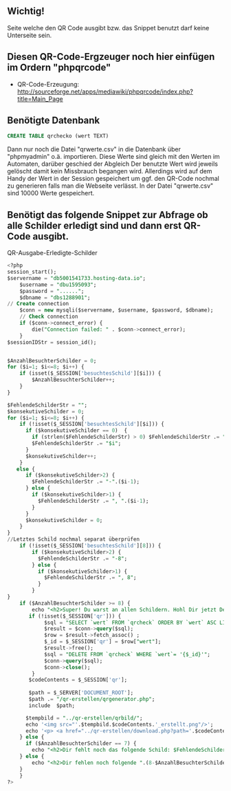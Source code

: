 ## Wichtig!
Seite welche den QR Code ausgibt bzw. das Snippet benutzt darf keine Unterseite sein.

## Diesen QR-Code-Ergzeuger noch hier einfügen im Ordern "phpqrcode"
- QR-Code-Erzeugung: http://sourceforge.net/apps/mediawiki/phpqrcode/index.php?title=Main_Page

## Benötigte Datenbank 
```SQL
CREATE TABLE qrchecko (wert TEXT)
```

Dann nur noch die Datei "qrwerte.csv" in die Datenbank über "phpmyadmin" o.ä. importieren. Diese Werte sind gleich mit den Werten im Automaten, darüber geschied der Abgleich Der benutzte Wert wird jeweils gelöscht damit kein Missbrauch begangen wird. Allerdings wird auf dem Handy der Wert in der Session gespeichert um ggf. den QR-Code nochmal zu generieren falls man die Webseite verlässt. In der Datei "qrwerte.csv" sind 10000 Werte gespeichert.

## Benötigt das folgende Snippet zur Abfrage ob alle Schilder erledigt sind und dann erst QR-Code ausgibt.
QR-Ausgabe-Erledigte-Schilder
```SQL
<?php
session_start();
$servername = "db5001541733.hosting-data.io";
    $username = "dbu1595093";
    $password = "......";
    $dbname = "dbs1288901";
// Create connection
    $conn = new mysqli($servername, $username, $password, $dbname);
    // Check connection
    if ($conn->connect_error) {
        die("Connection failed: " . $conn->connect_error);
    } 
$sessionIDStr = session_id();


$AnzahlBesuchterSchilder = 0;
for ($i=1; $i<=8; $i++) {
    if (isset($_SESSION['besuchtesSchild'][$i])) {
        $AnzahlBesuchterSchilder++;
    }
}

$FehlendeSchilderStr = "";
$konsekutiveSchilder = 0;
for ($i=1; $i<=8; $i++) {
    if (!isset($_SESSION['besuchtesSchild'][$i])) {
      if ($konsekutiveSchilder == 0)  { 
        if (strlen($FehlendeSchilderStr) > 0) $FehlendeSchilderStr .= ", ";
        $FehlendeSchilderStr .= "$i";
      }
      $konsekutiveSchilder++;
    }
   else {
      if ($konsekutiveSchilder>2) {
        $FehlendeSchilderStr .= "-".($i-1);
      } else {
        if ($konsekutiveSchilder>1) {
          $FehlendeSchilderStr .= ", ".($i-1);
        }
      }
      $konsekutiveSchilder = 0;
    }
}
//Letztes Schild nochmal separat überprüfen
    if (!isset($_SESSION['besuchtesSchild'][8])) {
        if ($konsekutiveSchilder>2) {
          $FehlendeSchilderStr .= "-8";
        } else {
          if ($konsekutiveSchilder>1) {
            $FehlendeSchilderStr .= ", 8";
          }
        }
}
    if ($AnzahlBesuchterSchilder >= 8) { 
        echo "<h2>Super! Du warst an allen Schildern. Hohl Dir jetzt Deine Belohnung an der Turnhalle ab.</h2>";
       if (!isset($_SESSION['qr'])) {
		 	$sql = "SELECT `wert` FROM `qrcheck` ORDER BY `wert` ASC LIMIT 1";
			$result = $conn->query($sql);
     		$row = $result->fetch_assoc() ;
      		$_id = $_SESSION['qr'] = $row["wert"];	
    		$result->free();
			$sql = "DELETE FROM `qrcheck` WHERE `wert`= '{$_id}'";
			$conn->query($sql);
			$conn->close();
        }
       $codeContents = $_SESSION['qr'];
 
       $path = $_SERVER['DOCUMENT_ROOT'];
       $path .= "/qr-erstellen/qrgenerator.php";
       include  $path;

      $tempbild = "../qr-erstellen/qrbild/";
      echo '<img src="'.$tempbild.$codeContents.'_erstellt.png"/>';
      echo '<p> <a href="../qr-erstellen/download.php?path='.$codeContents.'_erstellt.png">Download QR-Code</a></p>';
    } else {
      if ($AnzahlBesuchterSchilder == 7) {
        echo "<h2>Dir fehlt noch das folgende Schild: $FehlendeSchilderStr\n</h2>";
    } else {
        echo "<h2>Dir fehlen noch folgende ".(8-$AnzahlBesuchterSchilder)." Schilder für eine Belohnung: $FehlendeSchilderStr \n</h2>";
    }
	}
?>
```
